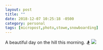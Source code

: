 ```yaml
---
layout: post
title: ""
date: 2018-12-07 10:25:18 -0500
category: personal
tags: [micropost,photo,stowe,snowboarding]
---
```


A beautiful day on the hill this morning. 🏂 [![](https://thecave-com.s3.amazonaws.com/Photo-2018-12-07-10-23-kgtJ98X3FBtKSeE9rjbP.jpeg)](https://thecave-com.s3.amazonaws.com/Photo-2018-12-07-10-23-kgtJ98X3FBtKSeE9rjbP.jpeg)

